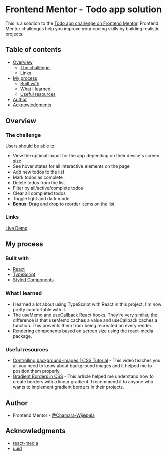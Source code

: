 # Frontend Mentor - Todo app solution

This is a solution to the [Todo app challenge on Frontend Mentor](https://www.frontendmentor.io/challenges/todo-app-Su1_KokOW). Frontend Mentor challenges help you improve your coding skills by building realistic projects.

## Table of contents

- [Overview](#overview)
  - [The challenge](#the-challenge)
  - [Links](#links)
- [My process](#my-process)
  - [Built with](#built-with)
  - [What I learned](#what-i-learned)
  - [Useful resources](#useful-resources)
- [Author](#author)
- [Acknowledgments](#acknowledgments)

## Overview

### The challenge

Users should be able to:

- View the optimal layout for the app depending on their device's screen size
- See hover states for all interactive elements on the page
- Add new todos to the list
- Mark todos as complete
- Delete todos from the list
- Filter by all/active/complete todos
- Clear all completed todos
- Toggle light and dark mode
- **Bonus**: Drag and drop to reorder items on the list

### Links

[Live Demo](https://chamara-wijepala.github.io/react-ts-todo-list/)

## My process

### Built with

- [React](https://reactjs.org/)
- [TypeScript](https://www.typescriptlang.org/)
- [Styled Components](https://styled-components.com/)

### What I learned

- I learned a lot about using TypeScript with React in this project, I'm now pretty comfortable with it.
- The useMemo and useCallback React hooks. They're very similar, the difference is that useMemo caches a value and useCallback caches a function. This prevents them from being recreated on every render.
- Rendering components based on screen size using the react-media package.

### Useful resources

- [Controlling background-images | CSS Tutorial](https://www.youtube.com/watch?v=3T_Jy1CqH9k) - This video teaches you all you need to know about background images and it helped me to position them properly.
- [Gradient Borders in CSS](https://css-tricks.com/gradient-borders-in-css/) - This article helped me understand how to create borders with a linear gradient. I recommend it to anyone who wants to implement gradient borders in their projects.

## Author

- Frontend Mentor - [@Chamara-Wijepala](https://www.frontendmentor.io/profile/Chamara-Wijepala)

## Acknowledgments

- [react-media](https://www.npmjs.com/package/react-media)
- [uuid](https://www.npmjs.com/package/uuid)
